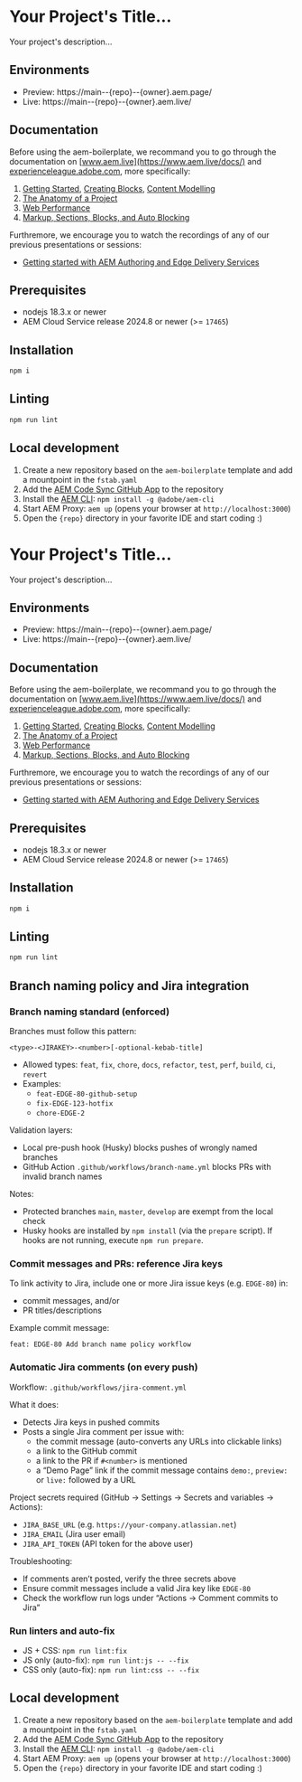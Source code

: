 # Your Project's Title...
Your project's description...

## Environments
- Preview: https://main--{repo}--{owner}.aem.page/
- Live: https://main--{repo}--{owner}.aem.live/

## Documentation

Before using the aem-boilerplate, we recommand you to go through the documentation on [www.aem.live](https://www.aem.live/docs/) and [experienceleague.adobe.com](https://experienceleague.adobe.com/en/docs/experience-manager-cloud-service/content/edge-delivery/wysiwyg-authoring/authoring), more specifically:
1. [Getting Started](https://experienceleague.adobe.com/en/docs/experience-manager-cloud-service/content/edge-delivery/wysiwyg-authoring/edge-dev-getting-started), [Creating Blocks](https://experienceleague.adobe.com/en/docs/experience-manager-cloud-service/content/edge-delivery/wysiwyg-authoring/create-block), [Content Modelling](https://experienceleague.adobe.com/en/docs/experience-manager-cloud-service/content/edge-delivery/wysiwyg-authoring/content-modeling)
2. [The Anatomy of a Project](https://www.aem.live/developer/anatomy-of-a-project)
3. [Web Performance](https://www.aem.live/developer/keeping-it-100)
4. [Markup, Sections, Blocks, and Auto Blocking](https://www.aem.live/developer/markup-sections-blocks)

Furthremore, we encourage you to watch the recordings of any of our previous presentations or sessions:
- [Getting started with AEM Authoring and Edge Delivery Services](https://experienceleague.adobe.com/en/docs/events/experience-manager-gems-recordings/gems2024/aem-authoring-and-edge-delivery)

## Prerequisites

- nodejs 18.3.x or newer
- AEM Cloud Service release 2024.8 or newer (>= `17465`)

## Installation

```sh
npm i
```

## Linting

```sh
npm run lint
```

## Local development

1. Create a new repository based on the `aem-boilerplate` template and add a mountpoint in the `fstab.yaml`
1. Add the [AEM Code Sync GitHub App](https://github.com/apps/aem-code-sync) to the repository
1. Install the [AEM CLI](https://github.com/adobe/helix-cli): `npm install -g @adobe/aem-cli`
1. Start AEM Proxy: `aem up` (opens your browser at `http://localhost:3000`)
1. Open the `{repo}` directory in your favorite IDE and start coding :)

# Your Project's Title...
Your project's description...

## Environments
- Preview: https://main--{repo}--{owner}.aem.page/
- Live: https://main--{repo}--{owner}.aem.live/

## Documentation

Before using the aem-boilerplate, we recommand you to go through the documentation on [www.aem.live](https://www.aem.live/docs/) and [experienceleague.adobe.com](https://experienceleague.adobe.com/en/docs/experience-manager-cloud-service/content/edge-delivery/wysiwyg-authoring/authoring), more specifically:
1. [Getting Started](https://experienceleague.adobe.com/en/docs/experience-manager-cloud-service/content/edge-delivery/wysiwyg-authoring/edge-dev-getting-started), [Creating Blocks](https://experienceleague.adobe.com/en/docs/experience-manager-cloud-service/content/edge-delivery/wysiwyg-authoring/create-block), [Content Modelling](https://experienceleague.adobe.com/en/docs/experience-manager-cloud-service/content/edge-delivery/wysiwyg-authoring/content-modeling)
2. [The Anatomy of a Project](https://www.aem.live/developer/anatomy-of-a-project)
3. [Web Performance](https://www.aem.live/developer/keeping-it-100)
4. [Markup, Sections, Blocks, and Auto Blocking](https://www.aem.live/developer/markup-sections-blocks)

Furthremore, we encourage you to watch the recordings of any of our previous presentations or sessions:
- [Getting started with AEM Authoring and Edge Delivery Services](https://experienceleague.adobe.com/en/docs/events/experience-manager-gems-recordings/gems2024/aem-authoring-and-edge-delivery)

## Prerequisites

- nodejs 18.3.x or newer
- AEM Cloud Service release 2024.8 or newer (>= `17465`)

## Installation

```sh
npm i
```

## Linting

```sh
npm run lint
```

## Branch naming policy and Jira integration

### Branch naming standard (enforced)

Branches must follow this pattern:

```
<type>-<JIRAKEY>-<number>[-optional-kebab-title]
```



- Allowed types: `feat`, `fix`, `chore`, `docs`, `refactor`, `test`, `perf`, `build`, `ci`, `revert`
- Examples:
  - `feat-EDGE-80-github-setup`
  - `fix-EDGE-123-hotfix`
  - `chore-EDGE-2`

Validation layers:
- Local pre-push hook (Husky) blocks pushes of wrongly named branches
- GitHub Action `.github/workflows/branch-name.yml` blocks PRs with invalid branch names

Notes:
- Protected branches `main`, `master`, `develop` are exempt from the local check
- Husky hooks are installed by `npm install` (via the `prepare` script). If hooks are not running, execute `npm run prepare`.

### Commit messages and PRs: reference Jira keys

To link activity to Jira, include one or more Jira issue keys (e.g. `EDGE-80`) in:
- commit messages, and/or
- PR titles/descriptions

Example commit message:
```
feat: EDGE-80 Add branch name policy workflow
```

### Automatic Jira comments (on every push)

Workflow: `.github/workflows/jira-comment.yml`

What it does:
- Detects Jira keys in pushed commits
- Posts a single Jira comment per issue with:
  - the commit message (auto-converts any URLs into clickable links)
  - a link to the GitHub commit
  - a link to the PR if `#<number>` is mentioned
  - a “Demo Page” link if the commit message contains `demo:`, `preview:` or `live:` followed by a URL

Project secrets required (GitHub → Settings → Secrets and variables → Actions):
- `JIRA_BASE_URL` (e.g. `https://your-company.atlassian.net`)
- `JIRA_EMAIL` (Jira user email)
- `JIRA_API_TOKEN` (API token for the above user)

Troubleshooting:
- If comments aren’t posted, verify the three secrets above
- Ensure commit messages include a valid Jira key like `EDGE-80`
- Check the workflow run logs under “Actions → Comment commits to Jira”

### Run linters and auto-fix

- JS + CSS: `npm run lint:fix`
- JS only (auto-fix): `npm run lint:js -- --fix`
- CSS only (auto-fix): `npm run lint:css -- --fix`


## Local development

1. Create a new repository based on the `aem-boilerplate` template and add a mountpoint in the `fstab.yaml`
1. Add the [AEM Code Sync GitHub App](https://github.com/apps/aem-code-sync) to the repository
1. Install the [AEM CLI](https://github.com/adobe/helix-cli): `npm install -g @adobe/aem-cli`
1. Start AEM Proxy: `aem up` (opens your browser at `http://localhost:3000`)
1. Open the `{repo}` directory in your favorite IDE and start coding :)

